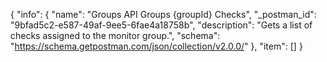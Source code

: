 {
  "info": {
    "name": "Groups API Groups {groupId} Checks",
    "_postman_id": "9bfad5c2-e587-49af-9ee5-6fae4a18758b",
    "description": "Gets a list of checks assigned to the monitor group.",
    "schema": "https://schema.getpostman.com/json/collection/v2.0.0/"
  },
  "item": []
}